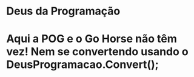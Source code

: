 # Deus da Programação
# Aqui a POG e o Go Horse não têm vez! Nem se convertendo usando o DeusProgramacao.Convert();
